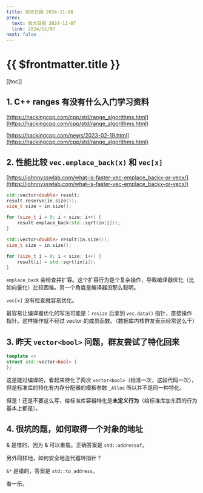 ```yaml
---
title: 败犬日报 2024-11-08
prev:
  text: 败犬日报 2024-11-07
  link: 2024/11/07
next: false
---
```


# {{ $frontmatter.title }}

[[toc]]

## 1. C++ ranges 有没有什么入门学习资料

[https://hackingcpp.com/cpp/std/range_algorithms.html](https://hackingcpp.com/cpp/std/range_algorithms.html)

[https://hackingcpp.com/news/2023-02-19.html](https://hackingcpp.com/cpp/std/range_algorithms.html)

## 2. 性能比较 `vec.emplace_back(x)` 和 `vec[x]`

[https://johnnysswlab.com/what-is-faster-vec-emplace_backx-or-vecx/](https://johnnysswlab.com/what-is-faster-vec-emplace_backx-or-vecx/)

```cpp
std::vector<double> result;
result.reserve(in.size());
size_t size = in.size();

for (size_t i = 0; i < size; i++) {
    result.emplace_back(std::sqrt(in[i]));
}
```

```cpp
std::vector<double> result(in.size());
size_t size = in.size();

for (size_t i = 0; i < size; i++) {
    result[i] = std::sqrt(in[i]);
}
```

`emplace_back` 会检查并扩容。这个扩容行为是个复杂操作，导致编译器优化（比如向量化）比较困难。另一个角度是编译器没那么聪明。

`vec[x]` 没有检查就容易优化。

最容易让编译器优化的写法可能是：`resize` 后拿到 `vec.data()` 指针，直接操作指针。这样操作就不经过 vector 的成员函数。（数据库内核群友表示经常这么干）

## 3. 昨天 `vector<bool>` 问题，群友尝试了特化回来

```cpp
template <>
struct std::vector<bool> {
};
```

这是能过编译的，看起来特化了两次 `vector<bool>`（标准一次，这段代码一次），但是标准库的特化有内存分配器的模板参数 `_Alloc` 所以并不是同一种特化。

但是！还是不要这么写，给标准库容器特化是**未定义行为**（给标准库加东西的行为基本上都是）。

## 4. 很坑的题，如何取得一个对象的地址

& 是错的，因为 & 可以重载。正确答案是 `std::addressof`。

另外同样地，如何安全地迭代器转指针？

`&*` 是错的，答案是 `std::to_address`。

看一乐。
